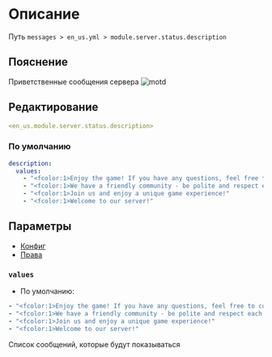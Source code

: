 # Описание
Путь `messages > en_us.yml > module.server.status.description`

## Пояснение
Приветственные сообщения сервера
![motd](/motd.png)

## Редактирование
```yaml
<en_us.module.server.status.description>
```

### По умолчанию
```yaml
description:
  values:
    - "<fcolor:1>Enjoy the game! If you have any questions, feel free to contact the administration"
    - "<fcolor:1>We have a friendly community - be polite and respect each other!"
    - "<fcolor:1>Join us and enjoy a unique game experience!"
    - "<fcolor:1>Welcome to our server!"
```

## Параметры

- [Конфиг](/ru/config/module/server/status/description/)
- [Права](/ru/permissions/module/server/status/description/)

### `values`
- По умолчанию:
```yaml
- "<fcolor:1>Enjoy the game! If you have any questions, feel free to contact the administration"
- "<fcolor:1>We have a friendly community - be polite and respect each other!"
- "<fcolor:1>Join us and enjoy a unique game experience!"
- "<fcolor:1>Welcome to our server!"
```

Список сообщений, которые будут показываться

